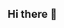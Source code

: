 ## Hi there 👋

<!--
**JohnTheCreek/JohnTheCreek** is a ✨ _special_ ✨ repository because its `README.md` (this file) appears on your GitHub profile.

Here are some ideas to get you started:

- 🔭 I’m currently working on language models, specifically morphology predicting AI models
- 🌱 I’m currently learning NLP and LLM related tasks
- 👯 I’m looking to collaborate on any language models/NLP projects, especially if involving Japanese, English, German or Georgian. I am open for any type of project to learn from each other. 
- 🤔 I’m looking for help with advanced and complex models, preprocessing large data and feature engineering.
- 💬 Ask me about language internal structure, grammar, morphology, linguistic theory.
- 📫 How to reach me: counterpointb@gmail.com
- 😄 Pronouns: He/Him
- ⚡ Fun fact: I like languages; both natural and computational!
-->
